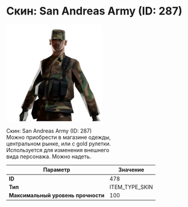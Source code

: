 # Скин: San Andreas Army (ID: 287)

![Item Image](../img/478.webp?raw=true)

Скин: San Andreas Army (ID: 287)<br>Можно приобрести в магазине одежды,<br>центральном рынке, или с gold рулетки.<br>Используется для изменения внешнего<br>вида персонажа. Можно надеть.


| Параметр | Значение |
|----------|----------|
| **ID** | 478 |
| **Тип** | ITEM_TYPE_SKIN |
| **Максимальный уровень прочности** | 100 |

